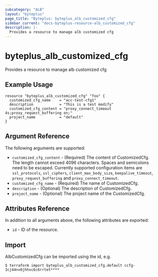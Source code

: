 ```yaml
---
subcategory: "ALB"
layout: "byteplus"
page_title: "Byteplus: byteplus_alb_customized_cfg"
sidebar_current: "docs-byteplus-resource-alb_customized_cfg"
description: |-
  Provides a resource to manage alb customized cfg
---
```

# byteplus_alb_customized_cfg
Provides a resource to manage alb customized cfg
## Example Usage
```hcl
resource "byteplus_alb_customized_cfg" "foo" {
  customized_cfg_name    = "acc-test-cfg1"
  description            = "This is a test modify"
  customized_cfg_content = "proxy_connect_timeout 4s;proxy_request_buffering on;"
  project_name           = "default"
}
```
## Argument Reference
The following arguments are supported:
* `customized_cfg_content` - (Required) The content of CustomizedCfg. The length cannot exceed 4096 characters. Spaces and semicolons need to be escaped. Currently supported configuration items are `ssl_protocols`, `ssl_ciphers`, `client_max_body_size`, `keepalive_timeout`, `proxy_request_buffering` and `proxy_connect_timeout`.
* `customized_cfg_name` - (Required) The name of CustomizedCfg.
* `description` - (Optional) The description of CustomizedCfg.
* `project_name` - (Optional) The project name of the CustomizedCfg.

## Attributes Reference
In addition to all arguments above, the following attributes are exported:
* `id` - ID of the resource.



## Import
AlbCustomizedCfg can be imported using the id, e.g.
```
$ terraform import byteplus_alb_customized_cfg.default ccfg-3cj44nv0jhhxc6c6rrtet****
```

